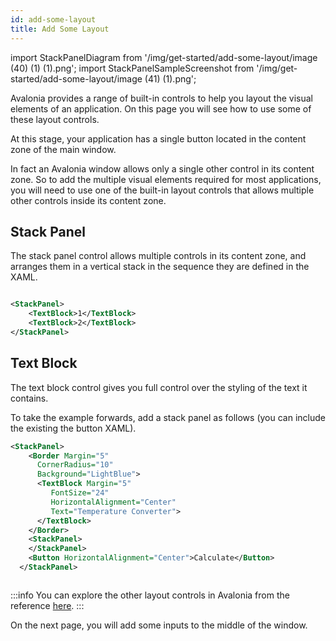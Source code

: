 ```yaml
---
id: add-some-layout
title: Add Some Layout
---
```


import StackPanelDiagram from '/img/get-started/add-some-layout/image (40) (1) (1).png';
import StackPanelSampleScreenshot from '/img/get-started/add-some-layout/image (41) (1).png';

Avalonia provides a range of built-in controls to help you layout the visual elements of an application. On this page you will see how to use some of these layout controls.

At this stage, your application has a single button located in the content zone of the main window.

In fact an Avalonia window allows only a single other control in its content zone. So to add the multiple visual elements required for most applications, you will need to use one of the built-in layout controls that allows multiple other controls inside its content zone.

## Stack Panel

The stack panel control allows multiple controls in its content zone, and arranges them in a vertical stack in the sequence they are defined in the XAML.

<img className="center" src={StackPanelDiagram} alt="" />

```xml
<StackPanel>
    <TextBlock>1</TextBlock>
    <TextBlock>2</TextBlock>
</StackPanel>
```

## Text Block

The text block control gives you full control over the styling of the text it contains.

To take the example forwards, add a stack panel as follows (you can include the existing the button XAML).

```xml
<StackPanel>
    <Border Margin="5" 
      CornerRadius="10"
      Background="LightBlue">
      <TextBlock Margin="5"
         FontSize="24" 
         HorizontalAlignment="Center"
         Text="Temperature Converter">
      </TextBlock>
    </Border>
    <StackPanel>
    </StackPanel>    
    <Button HorizontalAlignment="Center">Calculate</Button>
  </StackPanel>
```

<img className="center" src={StackPanelSampleScreenshot} alt="" />

:::info
You can explore the other layout controls in Avalonia from the reference [here](../../reference/controls/layout-controls.md).
:::

On the next page, you will add some inputs to the middle of the window.